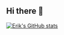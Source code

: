 ## Hi there 👋

[![Erik's GitHub stats](https://github-readme-stats.vercel.app/api?username=Wichlee)](https://github.com/anuraghazra/github-readme-stats)

<!--
**Wichlee/Wichlee** is a ✨ _special_ ✨ repository because its `README.md` (this file) appears on your GitHub profile.

Here are some ideas to get you started:

- 🔭 I’m currently working on ...
- 🌱 I’m currently learning ...
- 👯 I’m looking to collaborate on ...
- 🤔 I’m looking for help with ...
- 💬 Ask me about ...
- 📫 How to reach me: ...
- 😄 Pronouns: ...
- ⚡ Fun fact: ...
-->
